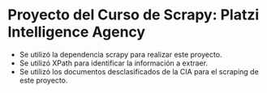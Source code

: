 # Proyecto del Curso de Scrapy: Platzi Intelligence Agency

* Se utilizó la dependencia scrapy para realizar este proyecto.
* Se utilizó XPath para identificar la información a extraer.
* Se utilizó los documentos desclasificados de la CIA para el scraping de este proyecto.
